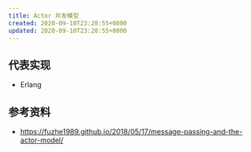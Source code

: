 ```yaml
---
title: Actor 并发模型
created: 2020-09-10T23:28:55+0800
updated: 2020-09-10T23:28:55+0800
---
```


## 代表实现

- Erlang

## 参考资料

- https://fuzhe1989.github.io/2018/05/17/message-passing-and-the-actor-model/
